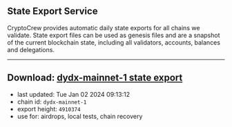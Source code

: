 ## State Export Service
CryptoCrew provides automatic daily state exports for all chains we validate. State export files can be used as genesis files and are a snapshot of the current blockchain state, including all validators, accounts, balances and delegations.

---
**Download: [dydx-mainnet-1 state export](https://dl-tyo.ccvalidators.com/SERVICE/dydx/dydx-mainnet-1_export_4910374.json)**
---

- last updated: Tue Jan 02 2024 09:13:12
- chain id: `dydx-mainnet-1`
- export height: `4910374`
- use for: airdrops, local tests, chain recovery
